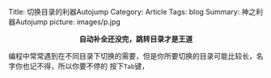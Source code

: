 Title: 切换目录的利器Autojump
Category: Article
Tags: blog
Summary: 神之利器Autojump
picture: images/p.jpg

<center style="font-weight:bold">自动补全还没完，跳转目录才是王道</center>

编程中常常遇到在不同目录下切换的需要，但是你所要切换的目录可能比较长，名字你也记不得，所以你要不停的
按下`Tab`键，
